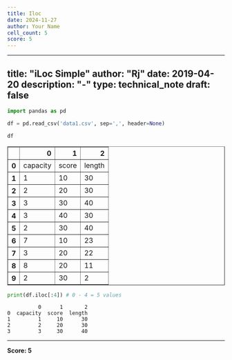 ```yaml
---
title: Iloc
date: 2024-11-27
author: Your Name
cell_count: 5
score: 5
---
```


---
title: "iLoc Simple"
author: "Rj"
date: 2019-04-20
description: "-"
type: technical_note
draft: false
---

```python
import pandas as pd
```


```python
df = pd.read_csv('data1.csv', sep=',', header=None)
```


```python
df
```




<div>
<style scoped>
    .dataframe tbody tr th:only-of-type {
        vertical-align: middle;
    }

    .dataframe tbody tr th {
        vertical-align: top;
    }

    .dataframe thead th {
        text-align: right;
    }
</style>
<table border="1" class="dataframe">
  <thead>
    <tr style="text-align: right;">
      <th></th>
      <th>0</th>
      <th>1</th>
      <th>2</th>
    </tr>
  </thead>
  <tbody>
    <tr>
      <th>0</th>
      <td>capacity</td>
      <td>score</td>
      <td>length</td>
    </tr>
    <tr>
      <th>1</th>
      <td>1</td>
      <td>10</td>
      <td>30</td>
    </tr>
    <tr>
      <th>2</th>
      <td>2</td>
      <td>20</td>
      <td>30</td>
    </tr>
    <tr>
      <th>3</th>
      <td>3</td>
      <td>30</td>
      <td>40</td>
    </tr>
    <tr>
      <th>4</th>
      <td>3</td>
      <td>40</td>
      <td>30</td>
    </tr>
    <tr>
      <th>5</th>
      <td>2</td>
      <td>30</td>
      <td>40</td>
    </tr>
    <tr>
      <th>6</th>
      <td>7</td>
      <td>10</td>
      <td>23</td>
    </tr>
    <tr>
      <th>7</th>
      <td>3</td>
      <td>20</td>
      <td>22</td>
    </tr>
    <tr>
      <th>8</th>
      <td>8</td>
      <td>20</td>
      <td>11</td>
    </tr>
    <tr>
      <th>9</th>
      <td>2</td>
      <td>30</td>
      <td>2</td>
    </tr>
  </tbody>
</table>
</div>




```python
print(df.iloc[:4]) # 0 - 4 = 5 values
```

              0      1       2
    0  capacity  score  length
    1         1     10      30
    2         2     20      30
    3         3     30      40



---
**Score: 5**